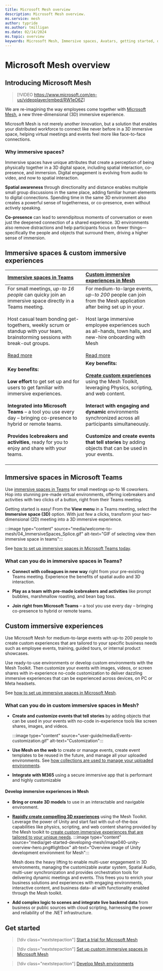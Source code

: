 ```yaml
---
title: Microsoft Mesh overview
description: Microsoft Mesh overview.
ms.service: mesh
author: typride
ms.author: tmilligan
ms.date: 02/14/2024
ms.topic: overview
keywords: Microsoft Mesh, Immersive spaces, Avatars, getting started, documentation, features
---
```


# Microsoft Mesh overview

## Introducing Microsoft Mesh

> [!VIDEO https://www.microsoft.com/en-us/videoplayer/embed/RW1eO6Z]

We are re-imagining the way employees come together with [Microsoft Mesh](https://www.microsoft.com/en-us/microsoft-teams/microsoft-mesh), a new three-dimensional (3D) immersive experience.

Microsoft Mesh is not merely another innovation, but a solution that enables your distributed workforce to connect like never before in a 3D immersive space, helping virtual meetings and events feel more like face-to-face connections.

### Why immersive spaces?

Immersive spaces have unique attributes that create a perception of being physically together in a 3D digital space, including spatial interaction, co-presence, and immersion. Digital engagement is evolving from audio to video, and now to spatial interaction.

**Spatial awareness** through directionality and distance enables multiple small group discussions in the same place, adding familiar human elements to digital connections. Spending time in the same 3D environment also creates a powerful sense of togetherness, or co-presence, even without actively speaking.

**Co-presence** can lead to serendipitous moments of conversation or even just the deepened connection of a shared experience. 3D environments also remove distractions and help participants focus on fewer things—specifically the people and objects that surround them, driving a higher sense of immersion.

## Immersive spaces & custom immersive experiences

|**[Immersive spaces in Teams](#use-immersive-spaces-in-microsoft-teams)** |[**Custom immersive experiences in Mesh**](#what-can-you-do-in-immersive-spaces-in-mesh)  |
|:---------|:---------|
| For small meetings, *up-to 16 people* can quicky join an immersive space directly in a Teams meeting. <br><br> Host casual team bonding get-togethers, weekly scrum or standup with your team, brainstorming sessions with break-out groups. <br><br> [Read more ](#what-can-you-do-in-immersive-spaces-in-teams) | For medium-to-large events, *up-to 200* people can join from the Mesh application after being set up in your. <br><br> Host large immersive employee experiences such as all-hands, town halls, and new-hire onboarding with Mesh <br><br> [Read more](#what-can-you-do-in-immersive-spaces-in-mesh)   |
|**Key benefits:** <br><br> **Low effort** to get set up and for users to get familiar with immersive experiences. <br><br>**Integrated into Microsoft Teams** – a tool you use every day – bringing co-presence to hybrid or remote teams. <br><br> **Provides Icebreakers and activities**, ready for you to enjoy and share with your teams. | **Key benefits:** <br><br> **[Create custom experiences](develop/development-overview.md#what-you-can-do-with-mesh)** using the Mesh Toolkit, leveraging Physics, scripting, and web content.  <br><br> **Interact with engaging and dynamic** environments synchronized across all participants simultaneously. <br><br> **Customize and create events that tell stories** by adding objects that can be used in your events.  <br><br>   | 

## Immersive spaces in Microsoft Teams

Use [immersive spaces in Teams](https://support.microsoft.com/en-us/topic/4a6182f8-0f43-4c24-bb66-ef229fa221d8#ID0EBH=Microsoft_Teams) for small meetings up-to 16 coworkers. Hop into stunning pre-made virtual environments, offering icebreakers and activities with two clicks of a button, right from their Teams meeting.

Getting started is easy! From the **View menu** in a Teams meeting, select the **Immersive space (3D)** option. With just few a clicks, transform your two-dimensional (2D) meeting into a 3D immersive experience.

:::image type="content" source="media/welcome-to-mesh/04_ImmersiveSpaces_Splice.gif" alt-text="GIF of selecting view then immersive space in teams":::

See [how to set up immersive spaces in Microsoft Teams today](/microsoftteams/meeting-immersive-spaces).

### What can you do in immersive spaces in Teams?

- **Connect with colleagues in new way** right from your pre-existing Teams meeting. Experience the benefits of spatial audio and 3D interaction.

- **Play as a team with pre-made icebreakers and activities** like prompt bubbles, marshmallow roasting, and bean bag toss.

- **Join right from Microsoft Teams** – a tool you use every day – bringing co-presence to hybrid or remote teams.

## Custom immersive experiences

Use Microsoft Mesh for medium-to-large events with up-to 200 people to create custom experiences that are tailored to your specific business needs such as employee events, training, guided tours, or internal product showcases.

Use ready-to-use environments or develop custom environments with the Mesh Toolkit. Then customize your events with images, videos, or screen shares with in-experience no-code customization to deliver dazzling immersive experiences that can be experienced across devices, on PC or Meta headsets.

See [how to set up immersive spaces in Microsoft Mesh](Setup/Content/setup-m365-mesh.md).

### What can you do in custom immersive spaces in Mesh?

- **Create and customize events that tell stories** by adding objects that can be used in your events with no-code in-experience tools like screen shares, images, and videos.

    :::image type="content" source="user-guide/media/Events-customization.gif" alt-text="Customization":::

- **Use Mesh on the web** to create or manage events, create event templates to be reused in the future, and manage all your uploaded environments. See [how collections are used to manage your uploaded environments](setup/Content/manage-mesh-on-web.md).

- **Integrate with M365** using a secure immersive app that is performant and highly customizable

#### Develop immersive experiences in Mesh

- **Bring or create 3D models** to use in an interactable and navigable environment.

- **[Rapidly create compelling 3D experiences](develop/development-overview.md#what-you-can-do-with-mesh)** using the Mesh Toolkit. Leverage the power of Unity and start fast with out-of-the-box capabilities like physics, scripting, and web content sharing provided by the Mesh toolkit to [create custom immersive experiences that are tailored to your unique needs](develop/development-overview.md).
    :::image type="content" source="media/get-started-developing-mesh/image040-unity-overview-hero.png#lightbox" alt-text="Overview image of Unity development environment for Mesh":::

    Mesh does the heavy lifting to enable multi-user engagement in 3D environments, managing the customizable avatar system, Spatial Audio, multi-user synchronization and provides orchestration tools for delivering dynamic meetings and events. This frees you to enrich your business solutions and experiences with engaging environments, interactive content, and business data– all with functionality enabled through the Mesh toolkit.

- **Add complex logic to scenes and integrate live backend data** from business or public sources with cloud scripting, harnessing the power and reliability of the .NET infrastructure.

## Get started

> [!div class="nextstepaction"]
> [Start a trial for Microsoft Mesh](Setup/Content/it-admin-led-trials.md)

> [!div class="nextstepaction"]
> [Set up custom immersive spaces in Microsoft Mesh](Setup/Content/setup-m365-mesh.md)

> [!div class="nextstepaction"]
> [Develop Mesh environments](develop/development-overview.md)